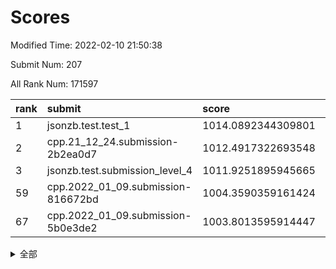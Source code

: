 # Scores

Modified Time: 2022-02-10 21:50:38

Submit Num: 207

All Rank Num: 171597

| rank |               submit               |       score        |       sigma        | pk_num |
| :--- | :--------------------------------- | :----------------- | :----------------- | :----- |
| 1    | jsonzb.test.test_1                 | 1014.0892344309801 | 0.8478281104635459 | 3313   |
| 2    | cpp.21_12_24.submission-2b2ea0d7   | 1012.4917322693548 | 0.8111683892142261 | 3316   |
| 3    | jsonzb.test.submission_level_4     | 1011.9251895945665 | 0.7926496165360936 | 3314   |
| 59   | cpp.2022_01_09.submission-816672bd | 1004.3590359161424 | 0.7246853009644042 | 3313   |
| 67   | cpp.2022_01_09.submission-5b0e3de2 | 1003.8013595914447 | 0.7283796218775885 | 3310   |


<details>
<summary>全部</summary>

| rank |                 submit                 |       score        |       sigma        | pk_num |
| :--- | :------------------------------------- | :----------------- | :----------------- | :----- |
| 1    | jsonzb.test.test_1                     | 1014.0892344309801 | 0.8478281104635459 | 3313   |
| 2    | cpp.21_12_24.submission-2b2ea0d7       | 1012.4917322693548 | 0.8111683892142261 | 3316   |
| 3    | jsonzb.test.submission_level_4         | 1011.9251895945665 | 0.7926496165360936 | 3314   |
| 4    | gobigger.level_3.submission_level_3_10 | 1011.6598706901393 | 0.7776415302176122 | 3317   |
| 5    | gobigger.level_3.submission_level_3_43 | 1011.4977911762119 | 0.7902934859173707 | 3315   |
| 6    | gobigger.level_3.submission_level_3_46 | 1011.26396537894   | 0.7807577266334986 | 3313   |
| 7    | gobigger.level_3.submission_level_3_34 | 1011.2388045543152 | 0.76363107040917   | 3320   |
| 8    | gobigger.level_3.submission_level_3_42 | 1011.2325634022325 | 0.7518244143475806 | 3313   |
| 9    | gobigger.level_3.submission_level_3_1  | 1011.1958001449758 | 0.7902529342573275 | 3317   |
| 10   | gobigger.level_3.submission_level_3_22 | 1010.9610677944788 | 0.7590823908307885 | 3314   |
| 11   | gobigger.level_3.submission_level_3_48 | 1010.9416933019135 | 0.7835302551927753 | 3313   |
| 12   | gobigger.level_3.submission_level_3_31 | 1010.8695476952353 | 0.7596599359430457 | 3318   |
| 13   | gobigger.level_3.submission_level_3_4  | 1010.8143087856182 | 0.7549261290869415 | 3309   |
| 14   | gobigger.level_3.submission_level_3_8  | 1010.7818416743679 | 0.7625643802330286 | 3314   |
| 15   | gobigger.level_3.submission_level_3_28 | 1010.5453501283413 | 0.7832981449487294 | 3316   |
| 16   | gobigger.level_3.submission_level_3_13 | 1010.4626520726681 | 0.7759137036939769 | 3316   |
| 17   | gobigger.level_3.submission_level_3_9  | 1010.4586855761725 | 0.7707198773179236 | 3316   |
| 18   | gobigger.level_3.submission_level_3_20 | 1010.4123860747756 | 0.7524403144371596 | 3318   |
| 19   | gobigger.level_3.submission_level_3_41 | 1010.351103277643  | 0.7502463828122828 | 3314   |
| 20   | gobigger.level_3.submission_level_3_23 | 1010.3275814654554 | 0.7621607427470378 | 3314   |
| 21   | gobigger.level_3.submission_level_3_12 | 1010.3077026473068 | 0.7729009513349786 | 3318   |
| 22   | gobigger.level_3.submission_level_3_27 | 1010.2918883324286 | 0.7647048408733478 | 3318   |
| 23   | gobigger.level_3.submission_level_3_36 | 1010.2756819420196 | 0.7543571594484696 | 3317   |
| 24   | gobigger.level_3.submission_level_3_6  | 1010.2484375553764 | 0.7623100873074414 | 3323   |
| 25   | gobigger.level_3.submission_level_3_26 | 1010.140197522274  | 0.7508251981454848 | 3315   |
| 26   | gobigger.level_3.submission_level_3_49 | 1010.0798765756417 | 0.7783640213780605 | 3316   |
| 27   | gobigger.level_3.submission_level_3_30 | 1010.0326475946035 | 0.7640278861745731 | 3313   |
| 28   | gobigger.level_3.submission_level_3_5  | 1009.9792314714927 | 0.7649481813453098 | 3317   |
| 29   | gobigger.level_3.submission_level_3_0  | 1009.93991194686   | 0.7696263445214709 | 3309   |
| 30   | gobigger.level_3.submission_level_3_7  | 1009.8165648636209 | 0.7681102348161345 | 3318   |
| 31   | gobigger.level_3.submission_level_3_40 | 1009.6828281250969 | 0.75554217061691   | 3320   |
| 32   | gobigger.level_3.submission_level_3_45 | 1009.6819518857079 | 0.7648899155535902 | 3319   |
| 33   | gobigger.level_3.submission_level_3_44 | 1009.6657086401924 | 0.7593407287739663 | 3314   |
| 34   | gobigger.level_3.submission_level_3_39 | 1009.5230324366707 | 0.7547376885752497 | 3314   |
| 35   | gobigger.level_3.submission_level_3_14 | 1009.4357400450908 | 0.7346960303391363 | 3313   |
| 36   | gobigger.level_3.submission_level_3_11 | 1009.4351308675327 | 0.7704119182610308 | 3314   |
| 37   | gobigger.level_3.submission_level_3_37 | 1009.4113713470573 | 0.7558334157653401 | 3314   |
| 38   | gobigger.level_3.submission_level_3_29 | 1009.3472698062241 | 0.7601864721351463 | 3316   |
| 39   | gobigger.level_3.submission_level_3_2  | 1009.2440636708861 | 0.731835675952919  | 3322   |
| 40   | gobigger.level_3.submission_level_3_19 | 1009.1406046750601 | 0.7570173288084248 | 3322   |
| 41   | gobigger.level_3.submission_level_3_47 | 1009.1000791321928 | 0.7668526728764876 | 3318   |
| 42   | gobigger.level_3.submission_level_3_24 | 1009.0912330029396 | 0.7231228117271554 | 3319   |
| 43   | gobigger.level_3.submission_level_3_32 | 1009.0854468298219 | 0.7466710305392478 | 3316   |
| 44   | gobigger.level_3.submission_level_3_16 | 1008.818335749149  | 0.73486833423953   | 3312   |
| 45   | gobigger.level_3.submission_level_3_3  | 1008.7958361418977 | 0.748084997612895  | 3318   |
| 46   | gobigger.level_3.submission_level_3_38 | 1008.7657012805131 | 0.742783567898187  | 3313   |
| 47   | gobigger.level_3.submission_level_3_33 | 1008.7010140010021 | 0.7358891461511723 | 3312   |
| 48   | gobigger.level_3.submission_level_3_21 | 1008.6948383557999 | 0.7416388093763672 | 3313   |
| 49   | gobigger.level_3.submission_level_3_15 | 1008.6882773951663 | 0.7557646636388262 | 3316   |
| 50   | gobigger.level_3.submission_level_3_18 | 1008.5508928152273 | 0.7546571849542991 | 3318   |
| 51   | gobigger.level_3.submission_level_3_17 | 1008.3955969394436 | 0.7464713459134219 | 3314   |
| 52   | gobigger.level_3.submission_level_3_35 | 1008.1992632737799 | 0.7535284670133067 | 3311   |
| 53   | gobigger.level_3.submission_level_3_25 | 1008.137446309519  | 0.7408583524356432 | 3313   |
| 54   | gobigger.level_1.submission_level_1_11 | 1004.739425671305  | 0.7265521375909972 | 3316   |
| 55   | gobigger.level_1.submission_level_1_34 | 1004.6538321735542 | 0.7262154148982058 | 3314   |
| 56   | gobigger.level_1.submission_level_1_4  | 1004.5932481580694 | 0.734031423402927  | 3316   |
| 57   | gobigger.level_1.submission_level_1_39 | 1004.4430388852725 | 0.721578877267456  | 3314   |
| 58   | gobigger.level_1.submission_level_1_21 | 1004.3958544692731 | 0.7289188789027814 | 3319   |
| 59   | cpp.2022_01_09.submission-816672bd     | 1004.3590359161424 | 0.7246853009644042 | 3313   |
| 60   | gobigger.level_1.submission_level_1_31 | 1004.3422774180195 | 0.7262631088442821 | 3315   |
| 61   | gobigger.level_1.submission_level_1_20 | 1004.1841347820763 | 0.7249626896041389 | 3322   |
| 62   | gobigger.level_1.submission_level_1_33 | 1004.0980995858749 | 0.7243374089497794 | 3318   |
| 63   | gobigger.level_1.submission_level_1_35 | 1003.9816717451379 | 0.7216979385533506 | 3319   |
| 64   | gobigger.level_1.submission_level_1_28 | 1003.9141540202108 | 0.7365888064688522 | 3314   |
| 65   | gobigger.level_1.submission_level_1_16 | 1003.9124770834659 | 0.7166200198808009 | 3321   |
| 66   | gobigger.level_1.submission_level_1_13 | 1003.804392619778  | 0.7085232021689474 | 3315   |
| 67   | cpp.2022_01_09.submission-5b0e3de2     | 1003.8013595914447 | 0.7283796218775885 | 3310   |
| 68   | gobigger.level_1.submission_level_1_6  | 1003.7801627056672 | 0.7181959220279444 | 3317   |
| 69   | gobigger.level_1.submission_level_1_32 | 1003.7568659546587 | 0.7161886840826721 | 3313   |
| 70   | gobigger.level_1.submission_level_1_29 | 1003.702793483922  | 0.7166787239564092 | 3317   |
| 71   | gobigger.level_1.submission_level_1_5  | 1003.6849269682799 | 0.7266850889509517 | 3311   |
| 72   | gobigger.level_1.submission_level_1_1  | 1003.6534728427898 | 0.7108342549346071 | 3316   |
| 73   | gobigger.level_1.submission_level_1_15 | 1003.6259210579605 | 0.7217995417673058 | 3315   |
| 74   | gobigger.level_1.submission_level_1_0  | 1003.6187515604896 | 0.7358119762012357 | 3317   |
| 75   | gobigger.level_1.submission_level_1_22 | 1003.6075752222799 | 0.7272836636058063 | 3319   |
| 76   | gobigger.level_1.submission_level_1_48 | 1003.5934418418022 | 0.7208147352944592 | 3316   |
| 77   | gobigger.level_1.submission_level_1_10 | 1003.5788829046651 | 0.7172699474537635 | 3318   |
| 78   | gobigger.level_1.submission_level_1_8  | 1003.516800666283  | 0.7223443290878657 | 3320   |
| 79   | gobigger.level_1.submission_level_1_27 | 1003.5086324760366 | 0.7191618263215807 | 3315   |
| 80   | gobigger.level_1.submission_level_1_17 | 1003.3599990918384 | 0.720187850746916  | 3313   |
| 81   | gobigger.level_1.submission_level_1_14 | 1003.3191637229075 | 0.7096843730093371 | 3313   |
| 82   | gobigger.level_1.submission_level_1_45 | 1003.3181774213184 | 0.7188346480742765 | 3315   |
| 83   | gobigger.level_1.submission_level_1_30 | 1003.3158116048515 | 0.714840060907171  | 3316   |
| 84   | gobigger.level_1.submission_level_1_19 | 1003.3120243390789 | 0.7125318664651004 | 3312   |
| 85   | gobigger.level_1.submission_level_1_12 | 1003.258411296482  | 0.7187436310564677 | 3315   |
| 86   | gobigger.level_1.submission_level_1_37 | 1003.2402551674843 | 0.7112359998199937 | 3315   |
| 87   | gobigger.level_1.submission_level_1_44 | 1003.2376627682385 | 0.7151686194223468 | 3316   |
| 88   | gobigger.level_1.submission_level_1_38 | 1003.2149055885773 | 0.7061551083199322 | 3316   |
| 89   | gobigger.level_1.submission_level_1_40 | 1003.0339076427892 | 0.7209110300139037 | 3317   |
| 90   | gobigger.level_1.submission_level_1_47 | 1003.0260771304073 | 0.7169698390843583 | 3313   |
| 91   | gobigger.level_1.submission_level_1_41 | 1002.9991491446588 | 0.7083514547351691 | 3317   |
| 92   | gobigger.level_1.submission_level_1_23 | 1002.9695587397994 | 0.7051129998814468 | 3318   |
| 93   | gobigger.level_1.submission_level_1_9  | 1002.8547103580338 | 0.7156710419474887 | 3316   |
| 94   | gobigger.level_1.submission_level_1_7  | 1002.8225029328157 | 0.7065036390291568 | 3313   |
| 95   | gobigger.level_1.submission_level_1_46 | 1002.8198783458571 | 0.7001240186833589 | 3320   |
| 96   | gobigger.level_1.submission_level_1_49 | 1002.7410078806945 | 0.7146967540207584 | 3315   |
| 97   | gobigger.level_1.submission_level_1_18 | 1002.546826633275  | 0.7079243795104885 | 3315   |
| 98   | gobigger.level_1.submission_level_1_43 | 1002.5077272028353 | 0.7089314967279612 | 3313   |
| 99   | gobigger.level_1.submission_level_1_25 | 1002.4973590099163 | 0.7137576296840774 | 3310   |
| 100  | gobigger.level_1.submission_level_1_26 | 1002.3750504050543 | 0.7163555532672609 | 3318   |
| 101  | gobigger.level_1.submission_level_1_36 | 1002.2063716713608 | 0.7010225277210749 | 3312   |
| 102  | gobigger.level_1.submission_level_1_2  | 1002.1880097695908 | 0.7152635366701892 | 3319   |
| 103  | gobigger.level_1.submission_level_1_3  | 1002.1139689939359 | 0.7129669394814513 | 3312   |
| 104  | gobigger.level_1.submission_level_1_24 | 1001.7810719463666 | 0.7097857335038161 | 3315   |
| 105  | gobigger.level_1.submission_level_1_42 | 1001.316256241025  | 0.7104652545896286 | 3318   |
| 106  | gobigger.random.submission_random_48   | 998.1964879116487  | 0.7229161363656705 | 3316   |
| 107  | gobigger.random.submission_random_7    | 997.3083848383533  | 0.6985814248552729 | 3315   |
| 108  | gobigger.random.submission_random_42   | 997.1567048889622  | 0.7107347435851051 | 3321   |
| 109  | gobigger.random.submission_random_34   | 997.068830133422   | 0.6983976993233473 | 3314   |
| 110  | gobigger.random.submission_random_40   | 997.0414002674975  | 0.704959015635503  | 3319   |
| 111  | gobigger.random.submission_random_36   | 996.838084010188   | 0.7105336533221405 | 3317   |
| 112  | gobigger.random.submission_random_6    | 996.81989042565    | 0.7062451081537535 | 3312   |
| 113  | gobigger.random.submission_random_25   | 996.7196377649004  | 0.7097579979467687 | 3318   |
| 114  | gobigger.random.submission_random_0    | 996.7047652253091  | 0.7006396849990044 | 3321   |
| 115  | gobigger.random.submission_random_14   | 996.671573336704   | 0.7045510372313256 | 3313   |
| 116  | gobigger.random.submission_random_31   | 996.5605884018111  | 0.7082249883652841 | 3320   |
| 117  | gobigger.random.submission_random_24   | 996.5221040416809  | 0.712601184211071  | 3313   |
| 118  | gobigger.random.submission_random_23   | 996.5196117092759  | 0.6996650398436924 | 3317   |
| 119  | gobigger.random.submission_random_29   | 996.5163928597627  | 0.699706646207247  | 3314   |
| 120  | gobigger.random.submission_random_2    | 996.4488049060576  | 0.7039842316054444 | 3312   |
| 121  | gobigger.random.submission_random_38   | 996.4288032221549  | 0.7102275486421885 | 3312   |
| 122  | gobigger.random.submission_random_16   | 996.3446924044771  | 0.7186161807735408 | 3319   |
| 123  | gobigger.random.submission_random_21   | 996.2512476470843  | 0.7026620812843288 | 3315   |
| 124  | gobigger.random.submission_random_39   | 996.2412883260657  | 0.6970374169500713 | 3317   |
| 125  | gobigger.random.submission_random_28   | 996.1568167987721  | 0.7014907267612014 | 3320   |
| 126  | gobigger.random.submission_random_45   | 996.0764287567252  | 0.6981345178760164 | 3316   |
| 127  | gobigger.random.submission_random_15   | 996.0309377038911  | 0.6998558837548623 | 3319   |
| 128  | gobigger.random.submission_random_19   | 995.9006568072548  | 0.7098701910915167 | 3316   |
| 129  | gobigger.random.submission_random_46   | 995.8917409716345  | 0.723525325202647  | 3314   |
| 130  | gobigger.random.submission_random_3    | 995.8078078170203  | 0.7215019086925559 | 3318   |
| 131  | gobigger.random.submission_random_33   | 995.777074983332   | 0.6970535613983619 | 3314   |
| 132  | gobigger.random.submission_random_17   | 995.7419898187563  | 0.7054995905198208 | 3318   |
| 133  | gobigger.random.submission_random_37   | 995.6152473344331  | 0.7113071983262473 | 3309   |
| 134  | gobigger.random.submission_random_11   | 995.5632800865626  | 0.7179781869180079 | 3314   |
| 135  | gobigger.random.submission_random_30   | 995.5603290847866  | 0.7207896521141561 | 3312   |
| 136  | gobigger.random.submission_random_4    | 995.5056975062032  | 0.7036283634728037 | 3322   |
| 137  | gobigger.random.submission_random_12   | 995.4919275852376  | 0.7146278965085969 | 3318   |
| 138  | gobigger.random.submission_random_5    | 995.4710732617214  | 0.7002224368064296 | 3317   |
| 139  | gobigger.random.submission_random_22   | 995.4527711640196  | 0.7248434754130834 | 3314   |
| 140  | gobigger.random.submission_random_43   | 995.4217878266062  | 0.7104562009714961 | 3308   |
| 141  | gobigger.random.submission_random_47   | 995.4076558091652  | 0.7182131932782432 | 3316   |
| 142  | gobigger.random.submission_random_32   | 995.393675030859   | 0.7186720094197038 | 3312   |
| 143  | gobigger.random.submission_random_1    | 995.3327701592267  | 0.7031251847003346 | 3312   |
| 144  | gobigger.random.submission_random_18   | 995.2762720501114  | 0.7273548545137614 | 3316   |
| 145  | gobigger.random.submission_random_9    | 995.2523001585664  | 0.7239776289106545 | 3322   |
| 146  | gobigger.random.submission_random_13   | 995.1787337070904  | 0.7197037604401956 | 3316   |
| 147  | gobigger.random.submission_random_44   | 995.1487981715752  | 0.7153161099971564 | 3319   |
| 148  | gobigger.random.submission_random_20   | 995.0872804632189  | 0.7063867437962252 | 3312   |
| 149  | gobigger.random.submission_random_10   | 995.0752138814768  | 0.7089493074854172 | 3321   |
| 150  | gobigger.random.submission_random_35   | 995.0705507067822  | 0.7084603552705546 | 3313   |
| 151  | gobigger.random.submission_random_8    | 995.0625269850408  | 0.721476901281171  | 3317   |
| 152  | gobigger.random.submission_random_27   | 995.0082141618819  | 0.705985302844703  | 3318   |
| 153  | gobigger.random.submission_random_49   | 994.8367668761924  | 0.7288785307718431 | 3315   |
| 154  | gobigger.random.submission_random_26   | 994.8323485762421  | 0.7178469402739353 | 3320   |
| 155  | gobigger.random.submission_random_41   | 994.4804278110968  | 0.7312653753592575 | 3313   |
| 156  | gobigger.level_2.submission_level_2_2  | 994.0966745525598  | 0.719665990678437  | 3318   |
| 157  | gobigger.level_2.submission_level_2_29 | 993.9123898116692  | 0.720022335460598  | 3319   |
| 158  | gobigger.level_2.submission_level_2_37 | 993.5556673068598  | 0.7325649504980789 | 3313   |
| 159  | gobigger.level_2.submission_level_2_7  | 993.4570998650524  | 0.7156583898649721 | 3323   |
| 160  | gobigger.level_2.submission_level_2_14 | 993.2670802141818  | 0.7419374293644103 | 3312   |
| 161  | gobigger.level_2.submission_level_2_23 | 993.2515573305985  | 0.7307044785731991 | 3317   |
| 162  | gobigger.level_2.submission_level_2_15 | 993.2346506099466  | 0.7426664014828824 | 3317   |
| 163  | gobigger.level_2.submission_level_2_20 | 992.9226769501681  | 0.7444903835212857 | 3317   |
| 164  | gobigger.level_2.submission_level_2_38 | 992.7710739573475  | 0.7315049944295019 | 3319   |
| 165  | gobigger.level_2.submission_level_2_11 | 992.7534330436646  | 0.745502024129516  | 3315   |
| 166  | gobigger.level_2.submission_level_2_6  | 992.7005807201676  | 0.7492097429266175 | 3320   |
| 167  | gobigger.level_2.submission_level_2_34 | 992.6649951129709  | 0.7373776319045113 | 3320   |
| 168  | gobigger.level_2.submission_level_2_43 | 992.6531751686106  | 0.7394857465235506 | 3313   |
| 169  | gobigger.level_2.submission_level_2_12 | 992.6428452458333  | 0.7410770493208033 | 3315   |
| 170  | gobigger.level_2.submission_level_2_8  | 992.5709351422331  | 0.7387209740339501 | 3311   |
| 171  | gobigger.level_2.submission_level_2_4  | 992.5575362010678  | 0.7483162076156614 | 3317   |
| 172  | gobigger.level_2.submission_level_2_18 | 992.505677326465   | 0.7399596302863453 | 3314   |
| 173  | gobigger.level_2.submission_level_2_45 | 992.4288660663382  | 0.7429851948852974 | 3319   |
| 174  | gobigger.level_2.submission_level_2_30 | 992.3124801739467  | 0.7195692715513152 | 3317   |
| 175  | gobigger.level_2.submission_level_2_39 | 992.2607879124382  | 0.7492968244754751 | 3313   |
| 176  | gobigger.level_2.submission_level_2_40 | 992.1603623535284  | 0.7349149523924702 | 3313   |
| 177  | gobigger.level_2.submission_level_2_32 | 992.1485250707617  | 0.7460630256508965 | 3320   |
| 178  | gobigger.level_2.submission_level_2_27 | 992.113060355001   | 0.7437324234551357 | 3319   |
| 179  | gobigger.level_2.submission_level_2_35 | 992.0518716761737  | 0.7342307215000976 | 3321   |
| 180  | gobigger.level_2.submission_level_2_42 | 992.042749327096   | 0.7517381125373314 | 3316   |
| 181  | gobigger.level_2.submission_level_2_26 | 992.0014435979036  | 0.7448302307193224 | 3316   |
| 182  | gobigger.level_2.submission_level_2_1  | 991.9793988093079  | 0.7387464415704196 | 3318   |
| 183  | gobigger.level_2.submission_level_2_31 | 991.9228560631641  | 0.7347582002640174 | 3321   |
| 184  | gobigger.level_2.submission_level_2_5  | 991.9085902470096  | 0.7441831700545978 | 3321   |
| 185  | gobigger.level_2.submission_level_2_17 | 991.8314543643154  | 0.7459870109994204 | 3317   |
| 186  | gobigger.level_2.submission_level_2_19 | 991.7237386431764  | 0.7466784087017287 | 3313   |
| 187  | gobigger.level_2.submission_level_2_21 | 991.7204777541474  | 0.7491312970648201 | 3314   |
| 188  | gobigger.level_2.submission_level_2_0  | 991.6937765022924  | 0.7553698858740796 | 3318   |
| 189  | gobigger.level_2.submission_level_2_49 | 991.6914249779204  | 0.7373180109834415 | 3311   |
| 190  | gobigger.level_2.submission_level_2_46 | 991.6478294947027  | 0.7556917371988466 | 3315   |
| 191  | gobigger.level_2.submission_level_2_9  | 991.6280827418166  | 0.7407023374670917 | 3317   |
| 192  | gobigger.level_2.submission_level_2_10 | 991.5829209111804  | 0.7478504931591664 | 3319   |
| 193  | gobigger.level_2.submission_level_2_22 | 991.4630674254029  | 0.7476211980760022 | 3316   |
| 194  | gobigger.level_2.submission_level_2_44 | 991.3807622472099  | 0.7584296680078554 | 3311   |
| 195  | gobigger.level_2.submission_level_2_47 | 991.3549106159332  | 0.7438566905862483 | 3315   |
| 196  | gobigger.level_2.submission_level_2_28 | 991.3167101782271  | 0.7375335073568977 | 3313   |
| 197  | gobigger.level_2.submission_level_2_48 | 991.1412139701356  | 0.7445014255303878 | 3314   |
| 198  | gobigger.level_2.submission_level_2_41 | 991.0528328300126  | 0.7347603756166926 | 3317   |
| 199  | gobigger.level_2.submission_level_2_3  | 990.9896888045354  | 0.7353032253218685 | 3320   |
| 200  | gobigger.level_2.submission_level_2_16 | 990.8663415518117  | 0.7644617995120393 | 3318   |
| 201  | gobigger.level_2.submission_level_2_33 | 990.7458922550626  | 0.7623952102476195 | 3316   |
| 202  | gobigger.level_2.submission_level_2_13 | 990.6043882208493  | 0.7543077856477511 | 3318   |
| 203  | gobigger.level_2.submission_level_2_25 | 990.4553748869566  | 0.7470381396898347 | 3314   |
| 204  | gobigger.level_2.submission_level_2_36 | 990.3235590068746  | 0.7649772312114642 | 3311   |
| 205  | gobigger.level_2.submission_level_2_24 | 989.8285598623215  | 0.7485869516771138 | 3320   |
| 206  | gobigger.none.submission_none_1        | 979.0027662079411  | 1.2016085095884037 | 3316   |
| 207  | gobigger.none.submission_none_0        | 978.9473873992829  | 1.180700536350551  | 3321   |

</details>